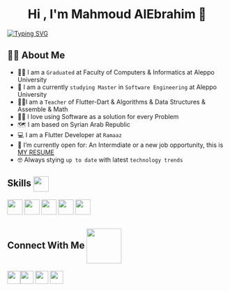 <h1 align="center">Hi , I'm Mahmoud AlEbrahim 👋</h1>

[![Typing SVG](https://readme-typing-svg.demolab.com/?center=true&width=1000&lines=Master+in+software+engineering;Up+to+date+with+latest+trends;Trainer+|+Teacher;Algorithms+|+Problem+Solving+|+DS;Design+Patterns+|+SOLID+|+OOP)](https://git.io/typing-svg)

## 💁‍♂️ About Me
- 🧑‍🎓 I am a `Graduated` at Faculty of Computers & Informatics at Aleppo University
- 🏫 I am a currently `studying Master` in `Software Engineering` at Aleppo University
- 🧑‍🏫I am a `Teacher` of Flutter-Dart & Algorithms & Data Structures &  Assemble & Math
- 🧑‍💻 I love using Software as a solution for every Problem
- 🗺️ I am based on Syrian Arab Republic
- 💻 I am a Flutter Developer at `Ramaaz`
- 🤔 I’m currently open for: An Intermdiate or a new job opportunity, this is [MY RESUME](https://docs.google.com/document/d/1nrC7ZRsPEvFODNeKfreHjFIY4Oi2ZRJFUjqxy6nTbqI/edit?tab=t.0#heading=h.fy6x4udl86fx)
- 🤓 Always stying `up to date` with latest `technology trends`

## Skills <img src="https://camo.githubusercontent.com/ec5c8741e4ed88b1a5824e32558e15983dbaf6b46ca017418a32e39b4036ba3b/68747470733a2f2f6d65646961322e67697068792e636f6d2f6d656469612f51737347456d706b79454f684243623765312f67697068792e6769663f6369643d656366303565343761306e336769316266716e74716d6f62386739616964316f796a327772336473336d67373030626c267269643d67697068792e676966" width="35px" align="center">
<div>
<img src="https://raw.githubusercontent.com/rahulbanerjee26/githubAboutMeGenerator/main/icons/android.svg" width="35px">
<img src="https://www.svgrepo.com/show/303535/visual-studio-code-logo.svg" width="35px">
<img src="https://raw.githubusercontent.com/rahulbanerjee26/githubAboutMeGenerator/main/icons/flutter.svg" width="35px">
<img src="https://raw.githubusercontent.com/rahulbanerjee26/githubAboutMeGenerator/main/icons/dart.svg" width="35px">
<img src="https://raw.githubusercontent.com/rahulbanerjee26/githubAboutMeGenerator/main/icons/java.svg" width="35px">  
</div>

## Connect With Me <img src="https://raw.githubusercontent.com/ShahriarShafin/ShahriarShafin/main/Assets/handshake.gif" width="80px" align="center">
<div>
  <a href="https://www.linkedin.com/in/mahmoud-alebrahim"><img src="https://raw.githubusercontent.com/rahulbanerjee26/githubAboutMeGenerator/main/icons/linked-in-alt.svg" width="30px"></a><a href="https://www.instagram.com/mahmoud_al_ebrahim?igsh=eHBlNDJjZGN1eXk2"><img src="https://raw.githubusercontent.com/rahulbanerjee26/githubAboutMeGenerator/main/icons/instagram.svg" width="30px"></a>
  <a href="https://www.github.com/Mahmoud-Al-Ebrahim"><img src="https://raw.githubusercontent.com/rahulbanerjee26/githubAboutMeGenerator/main/icons/github.svg" width="30px"></a>
  <a href="https://www.facebook.com/mahmoud.alebrahim.1?mibextid=ZbWKwL"><img src="https://raw.githubusercontent.com/rahulbanerjee26/githubAboutMeGenerator/main/icons/facebook.svg" width="30px"></a>
</div>
<!--
**Mahmoud-Al-Ebrahim/Mahmoud-Al-Ebrahim** is a ✨ _special_ ✨ repository because its `README.md` (this file) appears on your GitHub profile.

Here are some ideas to get you started:

- 🔭 I’m currently working on ...
- 🌱 I’m currently learning ...
- 👯 I’m looking to collaborate on ...
- 🤔 I’m looking for help with ...
- 💬 Ask me about ...
- 📫 How to reach me: ...
- 😄 Pronouns: ...
- ⚡ Fun fact: ...
-->
